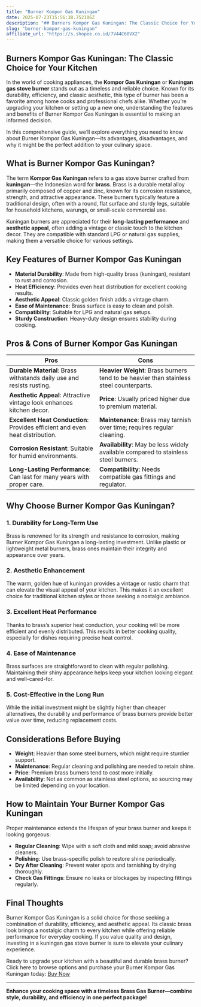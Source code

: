 ```yaml
---
title: "Burner Kompor Gas Kuningan"
date: 2025-07-23T15:56:38.752106Z
description: "## Burners Kompor Gas Kuningan: The Classic Choice for Your Kitchen..."
slug: "burner-kompor-gas-kuningan"
affiliate_url: "https://s.shopee.co.id/7V44C68VX2"
---
```

## Burners Kompor Gas Kuningan: The Classic Choice for Your Kitchen

In the world of cooking appliances, the **Kompor Gas Kuningan** or **Kuningan gas stove burner** stands out as a timeless and reliable choice. Known for its durability, efficiency, and classic aesthetic, this type of burner has been a favorite among home cooks and professional chefs alike. Whether you’re upgrading your kitchen or setting up a new one, understanding the features and benefits of Burner Kompor Gas Kuningan is essential to making an informed decision.

In this comprehensive guide, we’ll explore everything you need to know about Burner Kompor Gas Kuningan—its advantages, disadvantages, and why it might be the perfect addition to your culinary space.

## What is Burner Kompor Gas Kuningan?

The term **Kompor Gas Kuningan** refers to a gas stove burner crafted from **kuningan**—the Indonesian word for **brass**. Brass is a durable metal alloy primarily composed of copper and zinc, known for its corrosion resistance, strength, and attractive appearance. These burners typically feature a traditional design, often with a round, flat surface and sturdy legs, suitable for household kitchens, warungs, or small-scale commercial use.

Kuningan burners are appreciated for their **long-lasting performance** and **aesthetic appeal**, often adding a vintage or classic touch to the kitchen decor. They are compatible with standard LPG or natural gas supplies, making them a versatile choice for various settings.

## Key Features of Burner Kompor Gas Kuningan

- **Material Durability**: Made from high-quality brass (kuningan), resistant to rust and corrosion.
- **Heat Efficiency**: Provides even heat distribution for excellent cooking results.
- **Aesthetic Appeal**: Classic golden finish adds a vintage charm.
- **Ease of Maintenance**: Brass surface is easy to clean and polish.
- **Compatibility**: Suitable for LPG and natural gas setups.
- **Sturdy Construction**: Heavy-duty design ensures stability during cooking.

## Pros & Cons of Burner Kompor Gas Kuningan

| **Pros** | **Cons** |
| --- | --- |
| **Durable Material**: Brass withstands daily use and resists rusting. | **Heavier Weight**: Brass burners tend to be heavier than stainless steel counterparts. |
| **Aesthetic Appeal**: Attractive vintage look enhances kitchen decor. | **Price**: Usually priced higher due to premium material. |
| **Excellent Heat Conduction**: Provides efficient and even heat distribution. | **Maintenance**: Brass may tarnish over time; requires regular cleaning. |
| **Corrosion Resistant**: Suitable for humid environments. | **Availability**: May be less widely available compared to stainless steel burners. |
| **Long-Lasting Performance**: Can last for many years with proper care. | **Compatibility**: Needs compatible gas fittings and regulator. |

## Why Choose Burner Kompor Gas Kuningan?

### 1. **Durability for Long-Term Use**

Brass is renowned for its strength and resistance to corrosion, making Burner Kompor Gas Kuningan a long-lasting investment. Unlike plastic or lightweight metal burners, brass ones maintain their integrity and appearance over years.

### 2. **Aesthetic Enhancement**

The warm, golden hue of kuningan provides a vintage or rustic charm that can elevate the visual appeal of your kitchen. This makes it an excellent choice for traditional kitchen styles or those seeking a nostalgic ambiance.

### 3. **Excellent Heat Performance**

Thanks to brass’s superior heat conduction, your cooking will be more efficient and evenly distributed. This results in better cooking quality, especially for dishes requiring precise heat control.

### 4. **Ease of Maintenance**

Brass surfaces are straightforward to clean with regular polishing. Maintaining their shiny appearance helps keep your kitchen looking elegant and well-cared-for.

### 5. **Cost-Effective in the Long Run**

While the initial investment might be slightly higher than cheaper alternatives, the durability and performance of brass burners provide better value over time, reducing replacement costs.

## Considerations Before Buying

- **Weight**: Heavier than some steel burners, which might require sturdier support.
- **Maintenance**: Regular cleaning and polishing are needed to retain shine.
- **Price**: Premium brass burners tend to cost more initially.
- **Availability**: Not as common as stainless steel options, so sourcing may be limited depending on your location.

## How to Maintain Your Burner Kompor Gas Kuningan

Proper maintenance extends the lifespan of your brass burner and keeps it looking gorgeous:

- **Regular Cleaning**: Wipe with a soft cloth and mild soap; avoid abrasive cleaners.
- **Polishing**: Use brass-specific polish to restore shine periodically.
- **Dry After Cleaning**: Prevent water spots and tarnishing by drying thoroughly.
- **Check Gas Fittings**: Ensure no leaks or blockages by inspecting fittings regularly.

## Final Thoughts

Burner Kompor Gas Kuningan is a solid choice for those seeking a combination of durability, efficiency, and aesthetic appeal. Its classic brass look brings a nostalgic charm to every kitchen while offering reliable performance for everyday cooking. If you value quality and design, investing in a kuningan gas stove burner is sure to elevate your culinary experience.

Ready to upgrade your kitchen with a beautiful and durable brass burner? Click here to browse options and purchase your Burner Kompor Gas Kuningan today: [Buy Now](https://s.shopee.co.id/7V44C68VX2)

---

**Enhance your cooking space with a timeless Brass Gas Burner—combine style, durability, and efficiency in one perfect package!**